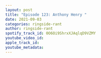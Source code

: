 ```yaml
---
layout: post
title: "Episode 123: Anthony Henry "
date: 2021-09-03
categories: ringside-rant
author: ringside-rant
spotify_track_id: 0O6Oi9ShrxXJAqlqD9VZMY
youtube_video_id: 
apple_track_id: 
youtube_metadata: 
---
```

